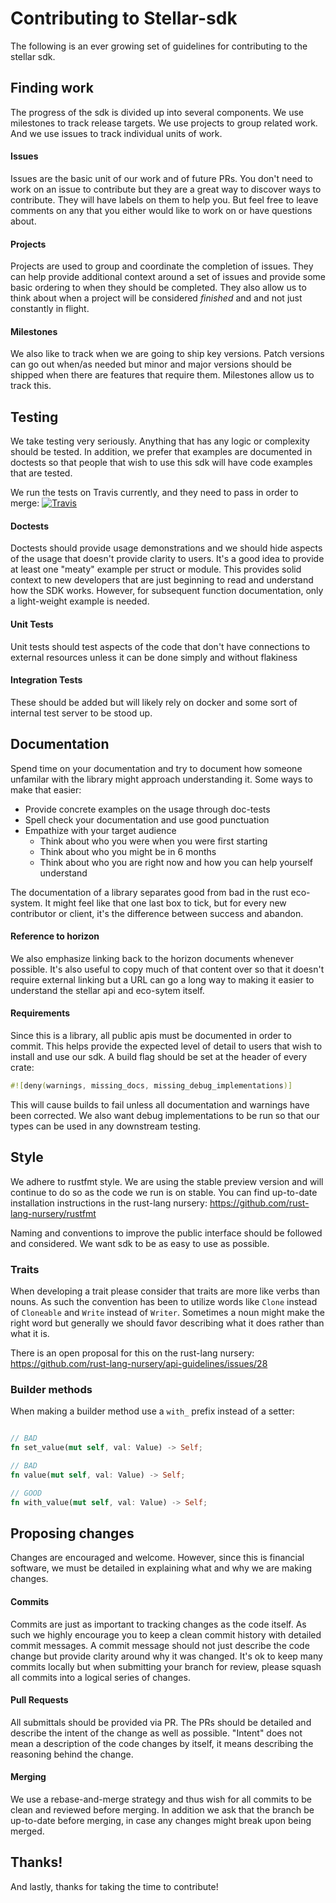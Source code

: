 # Contributing to Stellar-sdk

The following is an ever growing set of guidelines for contributing to the stellar sdk.

## Finding work

The progress of the sdk is divided up into several components. We use milestones to track
release targets. We use projects to group related work. And we use issues to track individual
units of work.

#### Issues

Issues are the basic unit of our work and of future PRs. You don't need to work on an issue
to contribute but they are a great way to discover ways to contribute. They will have labels on
them to help you. But feel free to leave comments on any that you either would like to work on
or have questions about.

#### Projects

Projects are used to group and coordinate the completion of issues. They can help provide
additional context around a set of issues and provide some basic ordering to when they should
be completed. They also allow us to think about when a project will be considered _finished_ and
and not just constantly in flight.

#### Milestones

We also like to track when we are going to ship key versions. Patch versions can go out when/as
needed but minor and major versions should be shipped when there are features that require them.
Milestones allow us to track this.

## Testing

We take testing very seriously. Anything that has any logic or complexity should be tested. In
addition, we prefer that examples are documented in doctests so that people that wish to use
this sdk will have code examples that are tested.

We run the tests on Travis currently, and they need to pass in order to merge:
[![Travis](https://img.shields.io/travis/kbacha/stellar-sdk.svg)](https://travis-ci.org/kbacha/stellar-sdk)

#### Doctests

Doctests should provide usage demonstrations and we should hide aspects of the usage that doesn't
provide clarity to users. It's a good idea to provide at least one "meaty" example per struct or
module. This provides solid context to new developers that are just beginning to read and
understand how the SDK works. However, for subsequent function documentation, only a light-weight
example is needed.

#### Unit Tests

Unit tests should test aspects of the code that don't have connections to external resources unless
it can be done simply and without flakiness

#### Integration Tests

These should be added but will likely rely on docker and some sort of internal test server to be 
stood up.

## Documentation

Spend time on your documentation and try to document how someone unfamilar with the library
might approach understanding it. Some ways to make that easier:

* Provide concrete examples on the usage through doc-tests
* Spell check your documentation and use good punctuation
* Empathize with your target audience
  * Think about who you were when you were first starting
  * Think about who you might be in 6 months
  * Think about who you are right now and how you can help yourself understand

The documentation of a library separates good from bad in the rust eco-system. It might feel
like that one last box to tick, but for every new contributor or client, it's the difference
between success and abandon.

#### Reference to horizon

We also emphasize linking back to the horizon documents whenever possible. It's also useful
to copy much of that content over so that it doesn't require external linking but a URL can
go a long way to making it easier to understand the stellar api and eco-sytem itself.

#### Requirements

Since this is a library, all public apis must be documented in order to commit. This helps provide
the expected level of detail to users that wish to install and use our sdk. A build flag should be
set at the header of every crate:

```rust
#![deny(warnings, missing_docs, missing_debug_implementations)]
```

This will cause builds to fail unless all documentation and warnings have been corrected. We also
want debug implementations to be run so that our types can be used in any downstream testing.

## Style

We adhere to rustfmt style. We are using the stable preview version and will continue to do so as
the code we run is on stable. You can find up-to-date installation instructions in the rust-lang
nursery: https://github.com/rust-lang-nursery/rustfmt

Naming and conventions to improve the public interface should be followed and considered. We want
sdk to be as easy to use as possible.

### Traits

When developing a trait please consider that traits are more like verbs than nouns. As such the
convention has been to utilize words like `Clone` instead of `Cloneable` and `Write` instead of
`Writer`. Sometimes a noun might make the right word but generally we should favor describing
what it does rather than what it is.

There is an open proposal for this on the rust-lang nursery:
https://github.com/rust-lang-nursery/api-guidelines/issues/28

### Builder methods

When making a builder method use a `with_` prefix instead of a setter:

```rust

// BAD
fn set_value(mut self, val: Value) -> Self;

// BAD
fn value(mut self, val: Value) -> Self;

// GOOD
fn with_value(mut self, val: Value) -> Self;
```

## Proposing changes

Changes are encouraged and welcome. However, since this is financial software, we must be detailed
in explaining what and why we are making changes.

#### Commits

Commits are just as important to tracking changes as the code itself. As such we highly encourage
you to keep a clean commit history with detailed commit messages. A commit message should not just
describe the code change but provide clarity around why it was changed. It's ok to keep many commits
locally but when submitting your branch for review, please squash all commits into a logical series
of changes.

#### Pull Requests

All submittals should be provided via PR. The PRs should be detailed and describe the intent of the
change as well as possible. "Intent" does not mean a description of the code changes by itself, it
means describing the reasoning behind the change.

#### Merging

We use a rebase-and-merge strategy and thus wish for all commits to be clean and reviewed before
merging. In addition we ask that the branch be up-to-date before merging, in case any changes
might break upon being merged.

## Thanks!

And lastly, thanks for taking the time to contribute!
